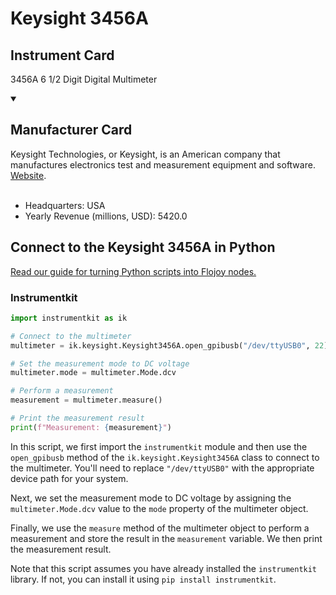 
# Keysight 3456A

## Instrument Card

3456A 6 1/2 Digit Digital Multimeter

<details open>
<summary><h2>Manufacturer Card</h2></summary>
Keysight Technologies, or Keysight, is an American company that manufactures electronics test and measurement equipment and software. <a href=https://www.keysight.com/us/en/home.html>Website</a>.
<br></br>
<ul>
  <li>Headquarters: USA</li>
  <li>Yearly Revenue (millions, USD): 5420.0</li>
</ul>
</details>

## Connect to the Keysight 3456A in Python

[Read our guide for turning Python scripts into Flojoy nodes.](https://docs.flojoy.ai/custom-nodes/creating-custom-node/)


### Instrumentkit


```python
import instrumentkit as ik

# Connect to the multimeter
multimeter = ik.keysight.Keysight3456A.open_gpibusb("/dev/ttyUSB0", 22)

# Set the measurement mode to DC voltage
multimeter.mode = multimeter.Mode.dcv

# Perform a measurement
measurement = multimeter.measure()

# Print the measurement result
print(f"Measurement: {measurement}")
```

In this script, we first import the `instrumentkit` module and then use the `open_gpibusb` method of the `ik.keysight.Keysight3456A` class to connect to the multimeter. You'll need to replace `"/dev/ttyUSB0"` with the appropriate device path for your system.

Next, we set the measurement mode to DC voltage by assigning the `multimeter.Mode.dcv` value to the `mode` property of the multimeter object.

Finally, we use the `measure` method of the multimeter object to perform a measurement and store the result in the `measurement` variable. We then print the measurement result.

Note that this script assumes you have already installed the `instrumentkit` library. If not, you can install it using `pip install instrumentkit`.

